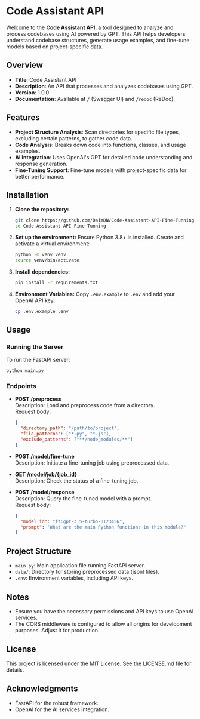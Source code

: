 # Code Assistant API

Welcome to the **Code Assistant API**, a tool designed to analyze and process
codebases using AI powered by GPT. This API helps developers understand codebase
structures, generate usage examples, and fine-tune models based on
project-specific data.

## Overview

- **Title**: Code Assistant API
- **Description**: An API that processes and analyzes codebases using GPT.
- **Version**: 1.0.0
- **Documentation**: Available at `/` (Swagger UI) and `/redoc` (ReDoc).

## Features

- **Project Structure Analysis**: Scan directories for specific file types,
  excluding certain patterns, to gather code data.
- **Code Analysis**: Breaks down code into functions, classes, and usage
  examples.
- **AI Integration**: Uses OpenAI's GPT for detailed code understanding and
  response generation.
- **Fine-Tuning Support**: Fine-tune models with project-specific data for
  better performance.

## Installation

1. **Clone the repository:**

   ```bash
   git clone https://github.com/DaimDN/Code-Assistant-API-Fine-Tunning
   cd Code-Assistant-API-Fine-Tunning
   ```

2. **Set up the environment:** Ensure Python 3.8+ is installed. Create and
   activate a virtual environment:

   ```bash
   python -m venv venv
   source venv/bin/activate
   ```

3. **Install dependencies:**

   ```bash
   pip install -r requirements.txt
   ```

4. **Environment Variables:** Copy `.env.example` to `.env` and add your OpenAI
   API key:
   ```bash
   cp .env.example .env
   ```

## Usage

### Running the Server

To run the FastAPI server:

```bash
python main.py
```

### Endpoints

- **POST /preprocess**  
  Description: Load and preprocess code from a directory.  
  Request body:

  ```json
  {
  	"directory_path": "/path/to/project",
  	"file_patterns": ["*.py", "*.js"],
  	"exclude_patterns": ["**/node_modules/**"]
  }
  ```

- **POST /model/fine-tune**  
  Description: Initiate a fine-tuning job using preprocessed data.

- **GET /model/job/{job_id}**  
  Description: Check the status of a fine-tuning job.

- **POST /model/response**  
  Description: Query the fine-tuned model with a prompt.  
  Request body:
  ```json
  {
  	"model_id": "ft:gpt-3.5-turbo-0123456",
  	"prompt": "What are the main Python functions in this module?"
  }
  ```

## Project Structure

- `main.py`: Main application file running FastAPI server.
- `data/`: Directory for storing preprocessed data (jsonl files).
- `.env`: Environment variables, including API keys.

## Notes

- Ensure you have the necessary permissions and API keys to use OpenAI services.
- The CORS middleware is configured to allow all origins for development
  purposes. Adjust it for production.

## License

This project is licensed under the MIT License. See the LICENSE.md file for
details.

## Acknowledgments

- FastAPI for the robust framework.
- OpenAI for the AI services integration.

```

```
